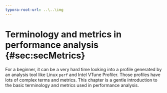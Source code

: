```yaml
---
typora-root-url: ..\..\img
---
```


# Terminology and metrics in performance analysis {#sec:secMetrics}

For a beginner, it can be a very hard time looking into a profile generated by an analysis tool like Linux `perf` and Intel VTune Profiler. Those profiles have lots of complex terms and metrics. This chapter is a gentle introduction to the basic terminology and metrics used in performance analysis.
